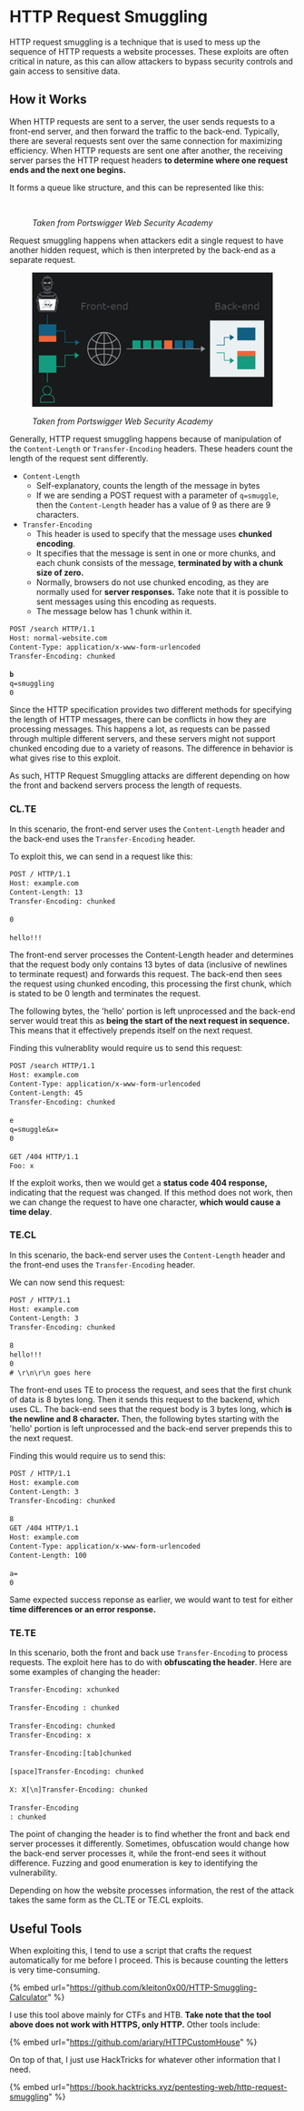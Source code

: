 # HTTP Request Smuggling

HTTP request smuggling is a technique that is used to mess up the sequence of HTTP requests a website processes. These exploits are often critical in nature, as this can allow attackers to bypass security controls and gain access to sensitive data.&#x20;

## How it Works

When HTTP requests are sent to a server, the user sends requests to a front-end server, and then forward the traffic to the back-end. Typically, there are several requests sent over the same connection for maximizing efficiency. When HTTP requests are sent one after another, the receiving server parses the HTTP request headers **to determine where one request ends and the next one begins.**

It forms a queue like structure, and this can be represented like this:

<figure><img src="../.gitbook/assets/image (22) (4).png" alt=""><figcaption><p><em>Taken from Portswigger Web Security Academy</em></p></figcaption></figure>

Request smuggling happens when attackers edit a single request to have another hidden request, which is then interpreted by the back-end as a separate request.&#x20;

<figure><img src="../.gitbook/assets/image (1) (1) (1) (1) (1) (2).png" alt=""><figcaption><p><em>Taken from Portswigger Web Security Academy</em></p></figcaption></figure>

Generally, HTTP request smuggling happens because of manipulation of the `Content-Length` or `Transfer-Encoding` headers. These headers count the length of the request sent differently.

* `Content-Length`
  * Self-explanatory, counts the length of the message in bytes
  * If we are sending a POST request with a parameter of `q=smuggle`, then the `Content-Length` header has a value of 9 as there are 9 characters.
* `Transfer-Encoding`
  * This header is used to specify that the message uses **chunked encoding**.&#x20;
  * It specifies that the message is sent in one or more chunks, and each chunk consists of the message, **terminated by with a chunk size of zero.**
  * Normally, browsers do not use chunked encoding, as they are normally used for **server responses.** Take note that it is possible to sent messages using this encoding as requests.
  * The message below has 1 chunk within it.

<pre class="language-http"><code class="lang-http">POST /search HTTP/1.1
Host: normal-website.com
Content-Type: application/x-www-form-urlencoded
Transfer-Encoding: chunked
<strong>
</strong><strong>b
</strong>q=smuggling
0
</code></pre>

Since the HTTP specification provides two different methods for specifying the length of HTTP messages, there can be conflicts in how they are processing messages. This happens a lot, as requests can be passed through multiple different servers, and these servers might not support chunked encoding due to a variety of reasons. The difference in behavior is what gives rise to this exploit.

As such, HTTP Request Smuggling attacks are different depending on how the front and backend servers process the length of requests.

### CL.TE

In this scenario, the front-end server uses the `Content-Length` header and the back-end uses the `Transfer-Encoding` header.&#x20;

To exploit this, we can send in a request like this:

```http
POST / HTTP/1.1
Host: example.com
Content-Length: 13
Transfer-Encoding: chunked

0

hello!!!
```

The front-end server processes the Content-Length header and determines that the request body only contains 13 bytes of data (inclusive of newlines to terminate request) and forwards this request. The back-end then sees the request using chunked encoding, this processing the first chunk, which is stated to be 0 length and terminates the request.&#x20;

The following bytes, the 'hello' portion is left unprocessed and the back-end server would treat this as **being  the start of the next request in sequence.** This means that it effectively prepends itself on the next request.&#x20;

Finding this vulnerablity would require us to send this request:

```http
POST /search HTTP/1.1
Host: example.com
Content-Type: application/x-www-form-urlencoded
Content-Length: 45
Transfer-Encoding: chunked

e
q=smuggle&x=
0

GET /404 HTTP/1.1
Foo: x
```

If the exploit works, then we would get a **status code 404 response,** indicating that the request was changed. If this method does not work, then we can change the request to have one character, **which would cause a time delay**.

### TE.CL

In this scenario, the back-end server uses the `Content-Length` header and the front-end uses the `Transfer-Encoding` header.&#x20;

We can now send this request:

```http
POST / HTTP/1.1
Host: example.com
Content-Length: 3
Transfer-Encoding: chunked

8
hello!!!
0
# \r\n\r\n goes here

```

The front-end uses TE to process the request, and sees that the first chunk of data is 8 bytes long. Then it sends this request to the backend, which uses CL. The back-end sees that the request body is 3 bytes long, which **is the newline and 8 character.** Then, the following bytes starting with the 'hello' portion is left unprocessed and the back-end server prepends this to the next request.

Finding this would require us to send this:

```http
POST / HTTP/1.1
Host: example.com
Content-Length: 3
Transfer-Encoding: chunked

8
GET /404 HTTP/1.1
Host: example.com
Content-Type: application/x-www-form-urlencoded
Content-Length: 100

a=
0
```

Same expected success reponse as earlier, we would want to test for either **time differences or an error response.**&#x20;

### TE.TE

In this scenario, both the front and back use `Transfer-Encoding` to process requests. The exploit here has to do with **obfuscating the header**. Here are some examples of changing the header:

```
Transfer-Encoding: xchunked

Transfer-Encoding : chunked

Transfer-Encoding: chunked
Transfer-Encoding: x

Transfer-Encoding:[tab]chunked

[space]Transfer-Encoding: chunked

X: X[\n]Transfer-Encoding: chunked

Transfer-Encoding
: chunked
```

The point of changing the header is to find whether the front and back end server processes it differently. Sometimes, obfuscation would change how the back-end server processes it, while the front-end sees it without difference. Fuzzing and good enumeration is key to identifying the vulnerability.

Depending on how the website processes information, the rest of the attack takes the same form as the CL.TE or TE.CL exploits.&#x20;

## Useful Tools

When exploiting this, I tend to use a script that crafts the request automatically for me before I proceed. This is because counting the letters is very time-consuming.

{% embed url="https://github.com/kleiton0x00/HTTP-Smuggling-Calculator" %}

I use this tool above mainly for CTFs and HTB. **Take note that the tool above does not work with HTTPS, only HTTP.** Other tools include:

{% embed url="https://github.com/ariary/HTTPCustomHouse" %}

On top of that, I just use HackTricks for whatever other information that I need.&#x20;

{% embed url="https://book.hacktricks.xyz/pentesting-web/http-request-smuggling" %}
